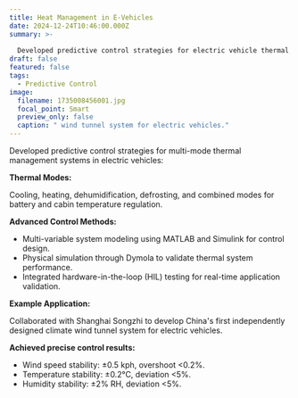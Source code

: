 ```yaml
---
title: Heat Management in E-Vehicles
date: 2024-12-24T10:46:00.000Z
summary: >-
  
  Developed predictive control strategies for electric vehicle thermal management, covering cooling, heating, dehumidification, and defrosting modes. Utilized MATLAB, Simulink, and Dymola for system modeling and validation, with HIL testing for real-time application. Collaborated with Shanghai Songzhi to create China’s first climate wind tunnel, achieving wind speed stability ±0.5 kph and temperature stability ±0.2°C.
draft: false
featured: false
tags:
  - Predictive Control
image:
  filename: 1735008456001.jpg
  focal_point: Smart
  preview_only: false
  caption: " wind tunnel system for electric vehicles."
---
```

Developed predictive control strategies for multi-mode thermal management systems in electric vehicles:

**Thermal Modes:**

Cooling, heating, dehumidification, defrosting, and combined modes for battery and cabin temperature regulation.

**Advanced Control Methods:**

* Multi-variable system modeling using MATLAB and Simulink for control design.
* Physical simulation through Dymola to validate thermal system performance.
* Integrated hardware-in-the-loop (HIL) testing for real-time application validation.

**Example Application:**

Collaborated with Shanghai Songzhi to develop China's first independently designed climate wind tunnel system for electric vehicles.

**Achieved precise control results:**

* Wind speed stability: ±0.5 kph, overshoot <0.2%.
* Temperature stability: ±0.2°C, deviation <5%.
* Humidity stability: ±2% RH, deviation <5%.
